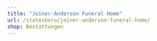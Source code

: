 ```yaml
---
title: "Joiner-Anderson Funeral Home"
url: /statesboro/joiner-anderson-funeral-home/
shop: Bestattungen
---
```


